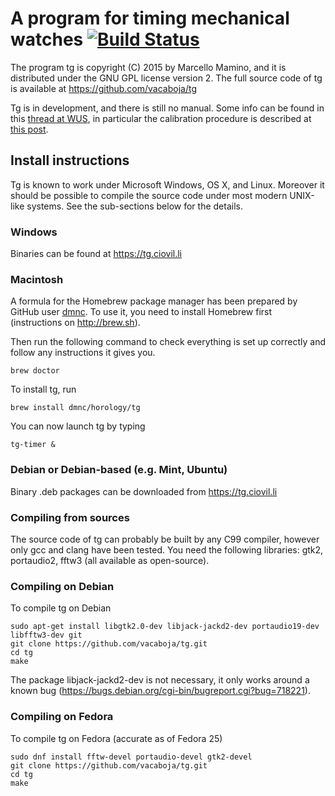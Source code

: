 # A program for timing mechanical watches [![Build Status](https://travis-ci.org/vacaboja/tg.svg?branch=master)](https://travis-ci.org/vacaboja/tg)

The program tg is copyright (C) 2015 by Marcello Mamino, and it is
distributed under the GNU GPL license version 2. The full source code of
tg is available at https://github.com/vacaboja/tg

Tg is in development, and there is still no manual. Some info can be found
in this
[thread at WUS](http://forums.watchuseek.com/f6/open-source-timing-software-2542874.html),
in particular the calibration procedure is described at
[this post](http://forums.watchuseek.com/f6/open-source-timing-software-2542874-post29970370.html).

## Install instructions

Tg is known to work under Microsoft Windows, OS X, and Linux. Moreover it
should be possible to compile the source code under most modern UNIX-like
systems. See the sub-sections below for the details.

### Windows

Binaries can be found at https://tg.ciovil.li

### Macintosh

A formula for the Homebrew package manager has been prepared by GitHub
user [dmnc](https://github.com/dmnc). To use it, you need to install
Homebrew first (instructions on http://brew.sh).

Then run the following command to check everything is set up correctly
and follow any instructions it gives you.

	brew doctor

To install tg, run

	brew install dmnc/horology/tg
	
You can now launch tg by typing

	tg-timer &

### Debian or Debian-based (e.g. Mint, Ubuntu)

Binary .deb packages can be downloaded from https://tg.ciovil.li

### Compiling from sources

The source code of tg can probably be built by any C99 compiler, however
only gcc and clang have been tested. You need the following libraries:
gtk2, portaudio2, fftw3 (all available as open-source).

### Compiling on Debian

To compile tg on Debian

	sudo apt-get install libgtk2.0-dev libjack-jackd2-dev portaudio19-dev libfftw3-dev git
	git clone https://github.com/vacaboja/tg.git
	cd tg
	make

The package libjack-jackd2-dev is not necessary, it only works around a
known bug (https://bugs.debian.org/cgi-bin/bugreport.cgi?bug=718221).

### Compiling on Fedora

To compile tg on Fedora (accurate as of Fedora 25)

	sudo dnf install fftw-devel portaudio-devel gtk2-devel
	git clone https://github.com/vacaboja/tg.git
	cd tg
	make

